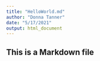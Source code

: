 ```yaml
---
title: "HelloWorld.md"
author: "Donna Tanner"
date: "5/17/2021"
output: html_document
---
```

## This is a Markdown file
